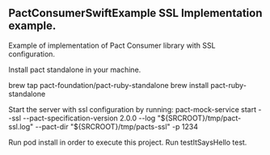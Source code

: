## PactConsumerSwiftExample SSL Implementation example.
Example of implementation of Pact Consumer library with SSL configuration.

Install pact standalone in your machine.

brew tap pact-foundation/pact-ruby-standalone
brew install pact-ruby-standalone

Start the server with ssl configuration by running:
pact-mock-service start --ssl --pact-specification-version 2.0.0 --log "${SRCROOT}/tmp/pact-ssl.log" --pact-dir "${SRCROOT}/tmp/pacts-ssl" -p 1234

Run pod install in order to execute this project.
Run testItSaysHello test.

